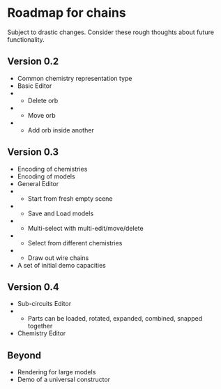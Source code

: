 # Roadmap for chains
Subject to drastic changes. Consider these rough thoughts about future functionality.

## Version 0.2
- Common chemistry representation type
- Basic Editor
- - Delete orb
- - Move orb
- - Add orb inside another

## Version 0.3
- Encoding of chemistries
- Encoding of models
- General Editor
- - Start from fresh empty scene
- - Save and Load models
- - Multi-select with multi-edit/move/delete
- - Select from different chemistries
- - Draw out wire chains
- A set of initial demo capacities

## Version 0.4
- Sub-circuits Editor
- - Parts can be loaded, rotated, expanded, combined, snapped together
- Chemistry Editor

## Beyond
- Rendering for large models
- Demo of a universal constructor
